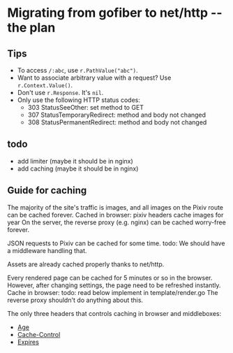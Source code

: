 # Migrating from gofiber to net/http -- the plan

## Tips

- To access `/:abc`, use `r.PathValue("abc")`.
- Want to associate arbitrary value with a request? Use `r.Context.Value()`.
- Don't use `r.Response`. It's `nil`.
- Only use the following HTTP status codes:
  - 303 StatusSeeOther: set method to GET
  - 307 StatusTemporaryRedirect: method and body not changed
  - 308 StatusPermanentRedirect: method and body not changed

## todo

- add limiter (maybe it should be in nginx)
- add caching (maybe it should be in nginx)

## Guide for caching

The majority of the site's traffic is images, and all images on the Pixiv route can be cached forever.
  Cached in browser: pixiv headers cache images for year
  On the server, the reverse proxy (e.g. nginx) can be cached worry-free forever.

JSON requests to Pixiv can be cached for some time.
  todo: We should have a middleware handling that. 

Assets are already cached properly thanks to net/http.

Every rendered page can be cached for 5 minutes or so in the browser.
However, after changing settings, the page need to be refreshed instantly.
  Cache in browser: todo: read below implement in template/render.go
  The reverse proxy shouldn't do anything about this.

The only three headers that controls caching in browser and middleboxes:

- [Age](https://httpwg.org/specs/rfc9111.html#field.age)
- [Cache-Control](https://httpwg.org/specs/rfc9111.html#field.cache-control)
- [Expires](https://httpwg.org/specs/rfc9111.html#field.expires)
